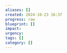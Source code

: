 ```yaml
---
aliases: []
created: 2024-10-23 16:37
progress: raw
blueprint: []
impact: 
urgency: 
tags: []
category: []
---
```

